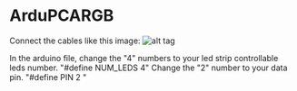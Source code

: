 # ArduPCARGB
Connect the cables like this image: ![alt tag](https://github.com/KiKiHUN1/ArduPCARGB/blob/main/Arduled.jpg)

In the arduino file, change the "4" numbers to your led strip controllable leds number. "#define NUM_LEDS 4" 
Change the "2" number to your data pin. "#define PIN 2 "
